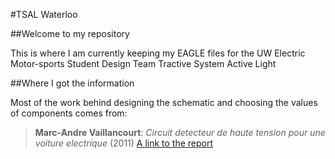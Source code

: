 #TSAL Waterloo

##Welcome to my repository

This is where I am currently keeping my EAGLE files for the UW Electric Motor-sports Student Design Team Tractive System Active Light


##Where I got the information

Most of the work behind designing the schematic and choosing the values of components comes from:

> **Marc-Andre Vaillancourt**: *Circuit detecteur de haute tension pour une voiture electrique* (2011)
> [A link to the report](https://code.google.com/p/tsalivd/)
